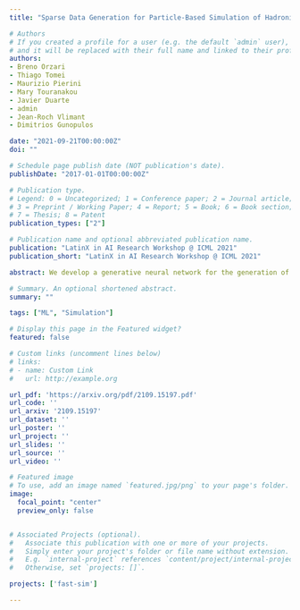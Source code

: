 ```yaml
---
title: "Sparse Data Generation for Particle-Based Simulation of Hadronic Jets in the LHC"

# Authors
# If you created a profile for a user (e.g. the default `admin` user), write the username (folder name) here
# and it will be replaced with their full name and linked to their profile.
authors:
- Breno Orzari
- Thiago Tomei
- Maurizio Pierini
- Mary Touranakou
- Javier Duarte
- admin
- Jean-Roch Vlimant
- Dimitrios Gunopulos

date: "2021-09-21T00:00:00Z"
doi: ""

# Schedule page publish date (NOT publication's date).
publishDate: "2017-01-01T00:00:00Z"

# Publication type.
# Legend: 0 = Uncategorized; 1 = Conference paper; 2 = Journal article;
# 3 = Preprint / Working Paper; 4 = Report; 5 = Book; 6 = Book section;
# 7 = Thesis; 8 = Patent
publication_types: ["2"]

# Publication name and optional abbreviated publication name.
publication: "LatinX in AI Research Workshop @ ICML 2021"
publication_short: "LatinX in AI Research Workshop @ ICML 2021"

abstract: We develop a generative neural network for the generation of sparse data in particle physics using a permutation-invariant and physics-informed loss function. The input dataset used in this study consists of the particle constituents of hadronic jets due to its sparsity and the possibility of evaluating the network's ability to accurately describe the particles and jets properties. A variational autoencoder composed of convolutional layers in the encoder and decoder is used as the generator. The loss function consists of a reconstruction error term and the Kullback-Leibler divergence between the output of the encoder and the latent vector variables. The permutation-invariant loss on the particles' properties is combined with two mean-squared error terms that measure the difference between input and output jets mass and transverse momentum, which improves the network's generation capability as it imposes physics constraints, allowing the model to learn the kinematics of the jets.

# Summary. An optional shortened abstract.
summary: ""

tags: ["ML", "Simulation"]

# Display this page in the Featured widget?
featured: false

# Custom links (uncomment lines below)
# links:
# - name: Custom Link
#   url: http://example.org

url_pdf: 'https://arxiv.org/pdf/2109.15197.pdf'
url_code: ''
url_arxiv: '2109.15197'
url_dataset: ''
url_poster: ''
url_project: ''
url_slides: ''
url_source: ''
url_video: ''

# Featured image
# To use, add an image named `featured.jpg/png` to your page's folder.
image:
  focal_point: "center"
  preview_only: false


# Associated Projects (optional).
#   Associate this publication with one or more of your projects.
#   Simply enter your project's folder or file name without extension.
#   E.g. `internal-project` references `content/project/internal-project/index.md`.
#   Otherwise, set `projects: []`.

projects: ['fast-sim']

---
```

